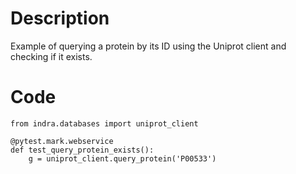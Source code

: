 # Description
Example of querying a protein by its ID using the Uniprot client and checking if it exists.

# Code
```
from indra.databases import uniprot_client

@pytest.mark.webservice
def test_query_protein_exists():
    g = uniprot_client.query_protein('P00533')

```
